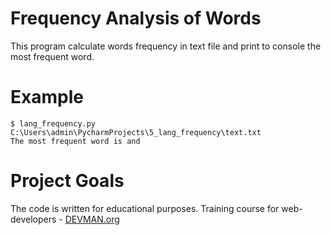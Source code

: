 # Frequency Analysis of Words

This program calculate words frequency in text file and print to console the most frequent word.

# Example

```#!bash
$ lang_frequency.py C:\Users\admin\PycharmProjects\5_lang_frequency\text.txt
The most frequent word is and

```

# Project Goals

The code is written for educational purposes. Training course for web-developers - [DEVMAN.org](https://devman.org)
